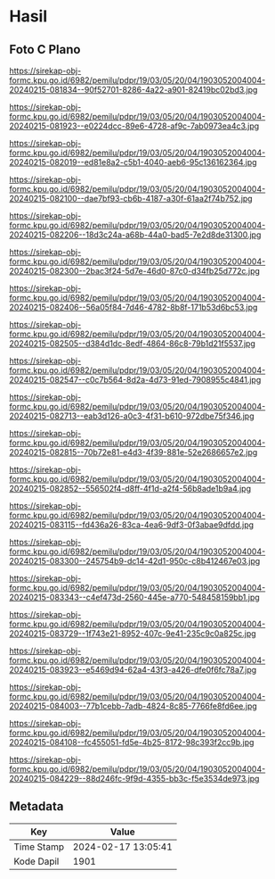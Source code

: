 # Hasil

## Foto C Plano

https://sirekap-obj-formc.kpu.go.id/6982/pemilu/pdpr/19/03/05/20/04/1903052004004-20240215-081834--90f52701-8286-4a22-a901-82419bc02bd3.jpg

https://sirekap-obj-formc.kpu.go.id/6982/pemilu/pdpr/19/03/05/20/04/1903052004004-20240215-081923--e0224dcc-89e6-4728-af9c-7ab0973ea4c3.jpg

https://sirekap-obj-formc.kpu.go.id/6982/pemilu/pdpr/19/03/05/20/04/1903052004004-20240215-082019--ed81e8a2-c5b1-4040-aeb6-95c136162364.jpg

https://sirekap-obj-formc.kpu.go.id/6982/pemilu/pdpr/19/03/05/20/04/1903052004004-20240215-082100--dae7bf93-cb6b-4187-a30f-61aa2f74b752.jpg

https://sirekap-obj-formc.kpu.go.id/6982/pemilu/pdpr/19/03/05/20/04/1903052004004-20240215-082206--18d3c24a-a68b-44a0-bad5-7e2d8de31300.jpg

https://sirekap-obj-formc.kpu.go.id/6982/pemilu/pdpr/19/03/05/20/04/1903052004004-20240215-082300--2bac3f24-5d7e-46d0-87c0-d34fb25d772c.jpg

https://sirekap-obj-formc.kpu.go.id/6982/pemilu/pdpr/19/03/05/20/04/1903052004004-20240215-082406--56a05f84-7d46-4782-8b8f-171b53d6bc53.jpg

https://sirekap-obj-formc.kpu.go.id/6982/pemilu/pdpr/19/03/05/20/04/1903052004004-20240215-082505--d384d1dc-8edf-4864-86c8-79b1d21f5537.jpg

https://sirekap-obj-formc.kpu.go.id/6982/pemilu/pdpr/19/03/05/20/04/1903052004004-20240215-082547--c0c7b564-8d2a-4d73-91ed-7908955c4841.jpg

https://sirekap-obj-formc.kpu.go.id/6982/pemilu/pdpr/19/03/05/20/04/1903052004004-20240215-082713--eab3d126-a0c3-4f31-b610-972dbe75f346.jpg

https://sirekap-obj-formc.kpu.go.id/6982/pemilu/pdpr/19/03/05/20/04/1903052004004-20240215-082815--70b72e81-e4d3-4f39-881e-52e2686657e2.jpg

https://sirekap-obj-formc.kpu.go.id/6982/pemilu/pdpr/19/03/05/20/04/1903052004004-20240215-082852--556502f4-d8ff-4f1d-a2f4-56b8ade1b9a4.jpg

https://sirekap-obj-formc.kpu.go.id/6982/pemilu/pdpr/19/03/05/20/04/1903052004004-20240215-083115--fd436a26-83ca-4ea6-9df3-0f3abae9dfdd.jpg

https://sirekap-obj-formc.kpu.go.id/6982/pemilu/pdpr/19/03/05/20/04/1903052004004-20240215-083300--245754b9-dc14-42d1-950c-c8b412467e03.jpg

https://sirekap-obj-formc.kpu.go.id/6982/pemilu/pdpr/19/03/05/20/04/1903052004004-20240215-083343--c4ef473d-2560-445e-a770-548458159bb1.jpg

https://sirekap-obj-formc.kpu.go.id/6982/pemilu/pdpr/19/03/05/20/04/1903052004004-20240215-083729--1f743e21-8952-407c-9e41-235c9c0a825c.jpg

https://sirekap-obj-formc.kpu.go.id/6982/pemilu/pdpr/19/03/05/20/04/1903052004004-20240215-083923--e5469d94-62a4-43f3-a426-dfe0f6fc78a7.jpg

https://sirekap-obj-formc.kpu.go.id/6982/pemilu/pdpr/19/03/05/20/04/1903052004004-20240215-084003--77b1cebb-7adb-4824-8c85-7766fe8fd6ee.jpg

https://sirekap-obj-formc.kpu.go.id/6982/pemilu/pdpr/19/03/05/20/04/1903052004004-20240215-084108--fc455051-fd5e-4b25-8172-98c393f2cc9b.jpg

https://sirekap-obj-formc.kpu.go.id/6982/pemilu/pdpr/19/03/05/20/04/1903052004004-20240215-084229--88d246fc-9f9d-4355-bb3c-f5e3534de973.jpg


## Metadata

| Key        | Value               |
| ---------- | ------------------- |
| Time Stamp | 2024-02-17 13:05:41 |
| Kode Dapil | 1901                |



